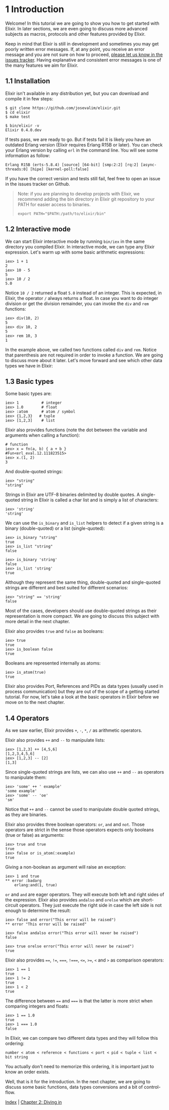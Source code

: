 # 1 Introduction

Welcome! In this tutorial we are going to show you how to get started with Elixir. In later sections, we are even going to discuss more advanced subjects as macros, protocols and other features provided by Elixir.

Keep in mind that Elixir is still in development and sometimes you may get poorly written error messages. If, at any point, you receive an error message and you are not sure on how to proceed, [please let us know in the issues tracker](https://github.com/josevalim/elixir/issues). Having explanative and consistent error messages is one of the many features we aim for Elixir.

## 1.1 Installation

Elixir isn't available in any distribution yet, but you can download and compile it in few steps:

    $ git clone https://github.com/josevalim/elixir.git
    $ cd elixir
    $ make test

    $ bin/elixir -v
    Elixir 0.4.0.dev

If tests pass, we are ready to go. But if tests fail it is likely you have an outdated Erlang version (Elixir requires Erlang R15B or later). You can check your Erlang version by calling `erl` in the command line. You will see some information as follow:

    Erlang R15B (erts-5.8.4) [source] [64-bit] [smp:2:2] [rq:2] [async-threads:0] [hipe] [kernel-poll:false]

If you have the correct version and tests still fail, feel free to open an issue in the issues tracker on Github.

> Note: if you are planning to develop projects with Elixir, we recommend adding the bin directory in Elixir git repository to your PATH for easier access to binaries.
>
>     export PATH="$PATH:/path/to/elixir/bin"
>

## 1.2 Interactive mode

We can start Elixir interactive mode by running `bin/iex` in the same directory you compiled Elixir. In interactive mode, we can type any Elixir expression. Let's warm up with some basic arithmetic expressions:

    iex> 1 + 1
    2
    iex> 10 - 5
    5
    iex> 10 / 2
    5.0

Notice `10 / 2` returned a float `5.0` instead of an integer. This is expected, in Elixir, the operator `/` always returns a float. In case you want to do integer division or get the division remainder, you can invoke the `div` and `rem` functions:

    iex> div(10, 2)
    5
    iex> div 10, 2
    5
    iex> rem 10, 3
    1

In the example above, we called two functions called `div` and `rem`. Notice that parenthesis are not required in order to invoke a function. We are going to discuss more about it later. Let's move forward and see which other data types we have in Elixir:

## 1.3 Basic types

Some basic types are:

    iex> 1          # integer
    iex> 1.0        # float
    iex> :atom      # atom / symbol
    iex> {1,2,3}   # tuple
    iex> [1,2,3]    # list

Elixir also provides functions (note the dot between the variable and arguments when calling a function):

    # function
    iex> x = fn(a, b) { a + b }
    #Fun<erl_eval.12.111823515>
    iex> x.(1, 2)
    3

And double-quoted strings:

    iex> "string"
    "string"

Strings in Elixir are UTF-8 binaries delimited by double quotes. A single-quoted string in Elixir is called a char list and is simply a list of characters:

    iex> 'string'
    'string'

We can use the `is_binary` and `is_list` helpers to detect if a given string is a binary (double-quoted) or a list (single-quoted):

    iex> is_binary "string"
    true
    iex> is_list "string"
    false

    iex> is_binary 'string'
    false
    iex> is_list 'string'
    true

Although they represent the same thing, double-quoted and single-quoted strings are different and best suited for different scenarios:

    iex> "string" == 'string'
    false

Most of the cases, developers should use double-quoted strings as their representation is more compact. We are going to discuss this subject with more detail in the next chapter.

Elixir also provides `true` and `false` as booleans:

    iex> true
    true
    iex> is_boolean false
    true

Booleans are represented internally as atoms:

    iex> is_atom(true)
    true

Elixir also provides Port, References and PIDs as data types (usually used in process communication) but they are out of the scope of a getting started tutorial. For now, let's take a look at the basic operators in Elixir before we move on to the next chapter.

## 1.4 Operators

As we saw earlier, Elixir provides `+`, `-`, `*`, `/` as arithmetic operators.

Elixir also provides `++` and `--` to manipulate lists:

    iex> [1,2,3] ++ [4,5,6]
    [1,2,3,4,5,6]
    iex> [1,2,3] -- [2]
    [1,3]

Since single-quoted strings are lists, we can also use `++` and `--` as operators to manipulate them:

    iex> 'some' ++ ' example'
    'some example'
    iex> 'some' -- 'oe'
    'sm'

Notice that `++` and `--` cannot be used to manipulate double quoted strings, as they are binaries.

Elixir also provides three boolean operators: `or`, `and` and `not`. Those operators are strict in the sense those operators expects only booleans (true or false) as arguments:

    iex> true and true
    true
    iex> false or is_atom(:example)
    true

Giving a non-boolean as argument will raise an exception:

    iex> 1 and true
    ** error :badarg
        erlang:and(1, true)

`or` and `and` are eager operators. They will execute both left and right sides of the expression. Elixir also provides `andalso` and `orelse` which are short-circuit operators. They just execute the right side in case the left side is not enough to determine the result:

    iex> false and error("This error will be raised")
    ** error "This error will be raised"

    iex> false andalso error("This error will never be raised")
    false

    iex> true orelse error("This error will never be raised")
    true

Elixir also provides `==`, `!=`, `===`, `!===`, `<=`, `>=`, `<` and `>` as comparison operators:

    iex> 1 == 1
    true
    iex> 1 != 2
    true
    iex> 1 < 2
    true

The difference between `==` and `===` is that the latter is more strict when comparing integers and floats:

    iex> 1 == 1.0
    true
    iex> 1 === 1.0
    false

In Elixir, we can compare two different data types and they will follow this ordering:

    number < atom < reference < functions < port < pid < tuple < list < bit string

You actually don't need to memorize this ordering, it is important just to know an order exists.

Well, that is it for the introduction. In the next chapter, we are going to discuss some basic functions, data types conversions and a bit of control-flow.

[Index](https://github.com/josevalim/elixir/blob/master/docs/0_index.md) | [Chapter 2: Diving in](https://github.com/josevalim/elixir/blob/master/docs/2_diving_in.md)
